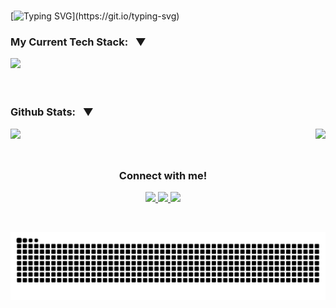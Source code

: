 <br>
  
<div>
   
  [![Typing SVG](https://readme-typing-svg.demolab.com?font=Fira+Code&size=23&pause=1000&color=8CFFB8&random=false&width=500&lines=Hey+Devs%2C+my+name+is+Enzo+Rodrigues!;I'm+a+junior+Fullstack+developer!)](https://git.io/typing-svg)

</div>

<div>
  
  <h3> My Current Tech Stack: &nbsp ▼ </h3>
  
   <a href="https://skillicons.dev">
      <img src="https://skillicons.dev/icons?i=js,nodejs,express,react,php,laravel,mysql,linux" />
   </a>
   
   <br>
   
   <br>



<div>

 <br>

 <div> 

  <h3>Github Stats: &nbsp ▼ </h3>
 
   <img  src="https://github-readme-stats.vercel.app/api?username=rodriguessz&theme=blueberry&count_private=true&hide_border=true&line_height=20"/> 
   <img height="165em" align="right" src="https://github-readme-stats.vercel.app/api/top-langs/?username=rodriguessz&layout=compact&theme=blueberry&count_private=true&hide_border=true&include_all_commits=true"/>

 </div>

<br>


##
<div align="center">
 <h3 >Connect with me!</h3>
 
   <a href="mailto:enzo.orodrigues03@gmail.com">
     <img src="https://img.shields.io/badge/Gmail-D14836?style=for-the-badge&logo=gmail&logoColor=white">
   </a>
   <a href="https://www.linkedin.com/in/enzo-rodrigues-b9bb33232/" target="_blank">
     <img src="https://img.shields.io/badge/-LinkedIn-%230077B5?style=for-the-badge&logo=linkedin&logoColor=white" target="_blank">
   </a>
   <a href="https://discord.gg/4xwpXUxp" target="_blank">
     <img src="https://img.shields.io/badge/Discord-7289DA?style=for-the-badge&logo=discord&logoColor=white" target="_blank">
   </a>
 
</div>


<picture>
  <source media="(prefers-color-scheme: dark)" srcset="https://raw.githubusercontent.com/rodriguessz/rodriguessz/output/github-contribution-grid-snake-dark.svg">
<!--   <source media="(prefers-color-scheme: light)" srcset="https://raw.githubusercontent.com/rodriguessz/rodriguessz/output/github-contribution-grid-snake.svg"> -->
  <img alt="github contribution grid snake animation" src="https://raw.githubusercontent.com/rodriguessz/rodriguessz/output/github-contribution-grid-snake.svg">
</picture>
